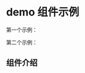 # demo 组件示例

第一个示例：

<preview path="../demos/demo/demo-1.vue" title="基本使用" description="测试使用 Antd 组件"></preview>

第二个示例：

<preview path="../demos/demo/demo-2.vue" title="基本使用" description="测试使用自定义组件库组件"></preview>

## 组件介绍

